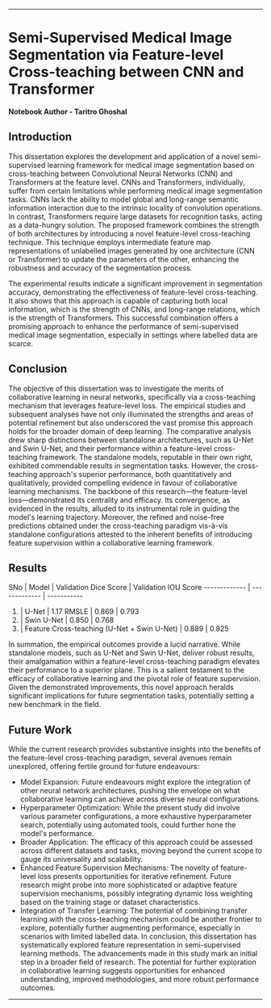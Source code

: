 

---

# Semi-Supervised Medical Image Segmentation via Feature-level Cross-teaching between CNN and Transformer
**Notebook Author - Taritro Ghoshal**

## Introduction

This dissertation explores the development and application of a novel semi-supervised learning framework for medical image segmentation based on cross-teaching between Convolutional Neural Networks (CNN) and Transformers at the feature level. CNNs and Transformers, individually, suffer from certain limitations while performing medical image segmentation tasks. CNNs lack the ability to model global and long-range semantic information interaction due to the intrinsic locality of convolution operations. In contrast, Transformers require large datasets for recognition tasks, acting as a data-hungry solution. The proposed framework combines the strength of both architectures by introducing a novel feature-level cross-teaching technique. This technique employs intermediate feature map representations of unlabelled images generated by one architecture (CNN or Transformer) to update the parameters of the other, enhancing the robustness and accuracy of the segmentation process.

The experimental results indicate a significant improvement in segmentation accuracy, demonstrating the effectiveness of feature-level cross-teaching. It also shows that this approach is capable of capturing both local information, which is the strength of CNNs, and long-range relations, which is the strength of Transformers. This successful combination offers a promising approach to enhance the performance of semi-supervised medical image segmentation, especially in settings where labelled data are scarce.

## Conclusion

The objective of this dissertation was to investigate the merits of collaborative learning in neural networks, specifically via a cross-teaching mechanism that leverages feature-level loss. The empirical studies and subsequent analyses have not only illuminated the strengths and areas of potential refinement but also underscored the vast promise this approach holds for the broader domain of deep learning.
The comparative analysis drew sharp distinctions between standalone architectures, such as U-Net and Swin U-Net, and their performance within a feature-level cross-teaching framework. The standalone models, reputable in their own right, exhibited commendable results in segmentation tasks. However, the cross-teaching approach's superior performance, both quantitatively and qualitatively, provided compelling evidence in favour of collaborative learning mechanisms.
The backbone of this research—the feature-level loss—demonstrated its centrality and efficacy. Its convergence, as evidenced in the results, alluded to its instrumental role in guiding the model's learning trajectory. Moreover, the refined and noise-free predictions obtained under the cross-teaching paradigm vis-à-vis standalone configurations attested to the inherent benefits of introducing feature supervision within a collaborative learning framework.

## Results

SNo | Model | Validation Dice Score | Validation IOU Score
------------- | ------------- | -----------
1. | U-Net | 1.17 RMSLE | 0.869 | 0.793
2. | Swin U-Net | 0.850	| 0.768
3. | Feature Cross-teaching (U-Net + Swin U-Net) | 0.889 | 0.825

In summation, the empirical outcomes provide a lucid narrative. While standalone models, such as U-Net and Swin U-Net, deliver robust results, their amalgamation within a feature-level cross-teaching paradigm elevates their performance to a superior plane. This is a salient testament to the efficacy of collaborative learning and the pivotal role of feature supervision. Given the demonstrated improvements, this novel approach heralds significant implications for future segmentation tasks, potentially setting a new benchmark in the field.

##  Future Work
While the current research provides substantive insights into the benefits of the feature-level cross-teaching paradigm, several avenues remain unexplored, offering fertile ground for future endeavours:
- Model Expansion: Future endeavours might explore the integration of other neural network architectures, pushing the envelope on what collaborative learning can achieve across diverse neural configurations.
- Hyperparameter Optimization: While the present study did involve various parameter configurations, a more exhaustive hyperparameter search, potentially using automated tools, could further hone the model's performance.
- Broader Application: The efficacy of this approach could be assessed across different datasets and tasks, moving beyond the current scope to gauge its universality and scalability.
- Enhanced Feature Supervision Mechanisms: The novelty of feature-level loss presents opportunities for iterative refinement. Future research might probe into more sophisticated or adaptive feature supervision mechanisms, possibly integrating dynamic loss weighting based on the training stage or dataset characteristics.
- Integration of Transfer Learning: The potential of combining transfer learning with the cross-teaching mechanism could be another frontier to explore, potentially further augmenting performance, especially in scenarios with limited labelled data.
In conclusion, this dissertation has systematically explored feature representation in semi-supervised learning methods. The advancements made in this study mark an initial step in a broader field of research. The potential for further exploration in collaborative learning suggests opportunities for enhanced understanding, improved methodologies, and more robust performance outcomes.


----
